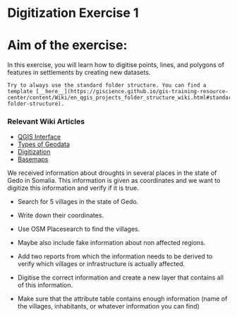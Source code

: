 # Digitization Exercise 1

# Aim of the exercise:

In this exercise, you will learn how to digitise points, lines, and polygons of features in settlements by creating new datasets. 

```{Attention}
Try to always use the standard folder structure. You can find a template [__here__](https://giscience.github.io/gis-training-resource-center/content/Wiki/en_qgis_projects_folder_structure_wiki.html#standard-folder-structure).
```

### Relevant Wiki Articles

* [QGIS Interface](/content/Wiki/en_qgis_interface_wiki.md)
* [Types of Geodata](/content/Wiki/en_qgis_geodata_types_wiki.md)
* [Digitization](/content/Wiki/en_qgis_digitalization_wiki.md)
* [Basemaps](/content/Wiki/en_qgis_basemaps_wiki.md)

We received information about droughts in several places in the state of Gedo in Somalia. This information is given as coordinates and we want to digitize this information and verify if it is true.

- Search for 5 villages in the state of Gedo.
- Write down their coordinates.
- Use OSM Placesearch to find the villages.
- Maybe also include fake information about non affected regions.
- Add two reports from which the information needs to be derived to verify which villages or infrastructure is actually affected.

- Digitise the correct information and create a new layer that contains all of this information.
- Make sure that the attribute table contains enough information (name of the villages, inhabitants, or whatever information you can find)










    













